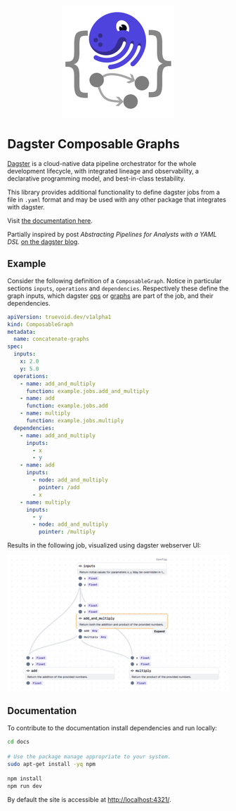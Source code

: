 <p align="center">
    <img width="256" height="256" src="docs/src/assets/logo.svg">
</p>

# Dagster Composable Graphs

[Dagster](https://github.com/dagster-io/dagster) is a cloud-native data
pipeline orchestrator for the whole development lifecycle, with integrated
lineage and observability, a declarative programming model, and best-in-class
testability.

This library provides additional functionality to define dagster jobs from a
file in `.yaml` format and may be used with any other package that integrates
with dagster.

Visit [the documentation here](https://docs.truevoid.dev).

Partially inspired by post *Abstracting Pipelines for Analysts with a YAML DSL*
[on the dagster blog](https://dagster.io/blog/simplisafe-case-study).

## Example

Consider the following definition of a `ComposableGraph`. Notice in particular
sections `inputs`, `operations` and `dependencies`. Respectively these define
the graph inputs, which dagster
[ops](https://docs.dagster.io/concepts/ops-jobs-graphs/ops#ops) or
[graphs](https://docs.dagster.io/concepts/ops-jobs-graphs/graphs#op-graphs) are
part of the job, and their dependencies.

```yaml
apiVersion: truevoid.dev/v1alpha1
kind: ComposableGraph
metadata:
  name: concatenate-graphs
spec:
  inputs:
    x: 2.0
    y: 5.0
  operations:
    - name: add_and_multiply
      function: example.jobs.add_and_multiply
    - name: add
      function: example.jobs.add
    - name: multiply
      function: example.jobs.multiply
  dependencies:
    - name: add_and_multiply
      inputs:
        - x
        - y
    - name: add
      inputs:
        - node: add_and_multiply
          pointer: /add
        - x
    - name: multiply
      inputs:
        - y
        - node: add_and_multiply
          pointer: /multiply
```

Results in the following job, visualized using dagster webserver UI:

<p align="center">
    <img width="512" src="docs/src/assets/graph.png">
</p>

## Documentation

To contribute to the documentation install dependencies and run locally:

```bash
cd docs

# Use the package manage appropriate to your system.
sudo apt-get install -yq npm

npm install
npm run dev
```

By default the site is accessible at [http://localhost:4321/](http://localhost:4321/).

